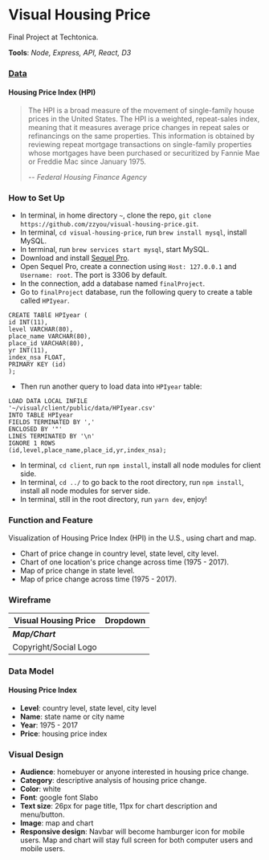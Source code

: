 # Visual Housing Price
Final Project at Techtonica.  


**Tools**: _Node, Express, API, React, D3_


### [Data](https://www.fhfa.gov/KeyTopics/pages/house-price-index.aspx)
#### Housing Price Index (HPI)
> The HPI is a broad measure of the movement of single-family house prices in the United States. The HPI is a weighted, repeat-sales index, meaning that it measures average price changes in repeat sales or refinancings on the same properties.  This information is obtained by reviewing repeat mortgage transactions on single-family properties whose mortgages have been purchased or securitized by Fannie Mae or Freddie Mac since January 1975.  
>  
> -- *Federal Housing Finance Agency*


### How to Set Up
* In terminal, in home directory `~`, clone the repo, `git clone https://github.com/zzyou/visual-housing-price.git`.
* In terminal, `cd visual-housing-price`, run `brew install mysql`, install MySQL.
* In terminal, run `brew services start mysql`, start MySQL.
* Download and install [Sequel Pro](http://www.sequelpro.com/).
* Open Sequel Pro, create a connection using `Host: 127.0.0.1` and `Username: root`. The port is 3306 by default.
* In the connection, add a database named `finalProject`.
* Go to `finalProject` database, run the following query to create a table called `HPIyear`.
```
CREATE TABlE HPIyear (
id INT(11), 
level VARCHAR(80), 
place_name VARCHAR(80), 
place_id VARCHAR(80), 
yr INT(11), 
index_nsa FLOAT,
PRIMARY KEY (id)
);
```
* Then run another query to load data into `HPIyear` table:
```
LOAD DATA LOCAL INFILE
'~/visual/client/public/data/HPIyear.csv'
INTO TABLE HPIyear
FIELDS TERMINATED BY ','
ENCLOSED BY '"'
LINES TERMINATED BY '\n'
IGNORE 1 ROWS
(id,level,place_name,place_id,yr,index_nsa); 
```
* In terminal, `cd client`, run `npm install`, install all node modules for client side.
* In terminal, `cd ../` to go back to the root directory, run `npm install`, install all node modules for server side.
* In terminal, still in the root directory, run `yarn dev`, enjoy!


### Function and Feature
Visualization of Housing Price Index (HPI) in the U.S., using chart and map.
* Chart of price change in country level, state level, city level.
* Chart of one location's price change across time (1975 - 2017).
* Map of price change in state level.
* Map of price change across time (1975 - 2017).


### Wireframe
|Visual Housing Price|Dropdown|  
|---|---|  
|**_Map/Chart_**|  
|Copyright/Social Logo|


### Data Model
#### Housing Price Index
* **Level**: country level, state level, city level
* **Name**: state name or city name
* **Year**: 1975 - 2017
* **Price**: housing price index


### Visual Design
* **Audience**: homebuyer or anyone interested in housing price change.
* **Category**: descriptive analysis of housing price change.
* **Color**: white
* **Font**: google font Slabo
* **Text size**: 26px for page title, 11px for chart description and menu/button.
* **Image**: map and chart
* **Responsive design**: Navbar will become hamburger icon for mobile users. Map and chart will stay full screen for both computer users and mobile users.
